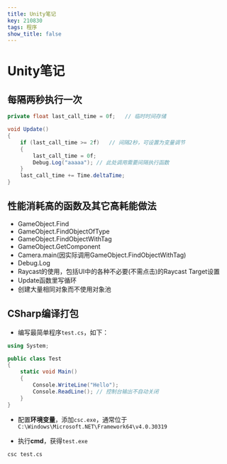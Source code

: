 ```yaml
---
title: Unity笔记
key: 210830
tags: 程序
show_title: false
---
```


# Unity笔记

## 每隔两秒执行一次

```cs
private float last_call_time = 0f;   // 临时时间存储

void Update()
{
    if (last_call_time >= 2f)   // 间隔2秒，可设置为变量调节
    {
        last_call_time = 0f;
        Debug.Log("aaaaa"); // 此处调用需要间隔执行函数
    }
    last_call_time += Time.deltaTime;
}
```

## 性能消耗高的函数及其它高耗能做法
- GameObject.Find
- GameObject.FindObjectOfType
- GameObject.FindObjectWithTag
- GameObject.GetComponent
- Camera.main(因实际调用GameObject.FindObjectWithTag)
- Debug.Log
- Raycast的使用，包括UI中的各种不必要(不需点击)的Raycast Target设置
- Update函数里写循环
- 创建大量相同对象而不使用对象池

## CSharp编译打包
- 编写最简单程序`test.cs`，如下：

```cs
using System;

public class Test
{
	static void Main()
	{
		Console.WriteLine("Hello");
		Console.ReadLine();	// 控制台输出不自动关闭
	}
}
```

- 配置**环境变量**，添加`csc.exe`，通常位于`C:\Windows\Microsoft.NET\Framework64\v4.0.30319`

- 执行**cmd**，获得`test.exe`

```
csc test.cs
```
